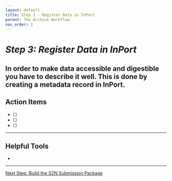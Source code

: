 ```yaml
---
layout: default
title: Step 3 - Register Data in InPort
parent: The Archive Workflow
nav_order: 1
---
```


# ***Step 3: Register Data in InPort***

In order to make data accessible and digestible  you have to describe it well. This is done by creating a metadata record in **InPort**. 
---

## Action Items

- [ ] 
- [ ] 
- [ ] 

---

## Helpful Tools

  * 

---
<a href="{{ '/docs/Step-4-Build-the-S2N-Submission-Package.html' | relative_url }}" class="btn btn-custom fs-6 mb-4 mb-md-0">
  Next Step: Build the S2N Submission Package
</a>
